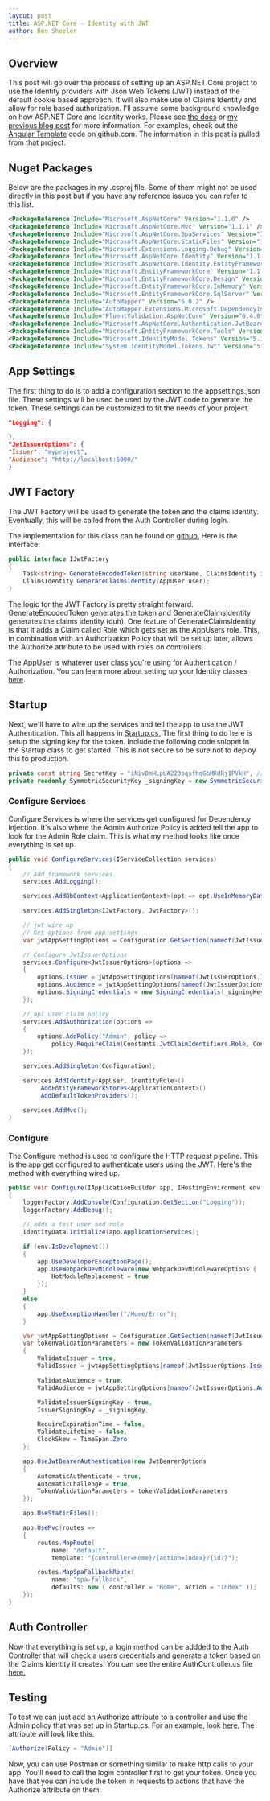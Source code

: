 ```yaml
---
layout: post
title: ASP.NET Core - Identity with JWT
author: Ben Sheeler
---
```


## Overview
This post will go over the process of setting up an ASP.NET Core project to use the Identity providers with Json Web Tokens (JWT) instead of the default cookie based approach. It will also make use of Claims Identity and allow for role based authorization. I'll assume some background knowledge on how ASP.NET Core and Identity works. Please see [the docs](https://docs.microsoft.com/en-us/aspnet/core/security/authentication/identity) or [my previous blog post](https://sheelersoft.github.io/dotnetcore-identity/) for more information. For examples, check out the [Angular Template](https://github.com/sheelersoft/angulartemplate) code on github.com. The information in this post is pulled from that project.

## Nuget Packages
Below are the packages in my .csproj file. Some of them might not be used directly in this post but if you have any reference issues you can refer to this list.

```xml
<PackageReference Include="Microsoft.AspNetCore" Version="1.1.0" />
<PackageReference Include="Microsoft.AspNetCore.Mvc" Version="1.1.1" />
<PackageReference Include="Microsoft.AspNetCore.SpaServices" Version="1.1.1" />
<PackageReference Include="Microsoft.AspNetCore.StaticFiles" Version="1.1.0" />
<PackageReference Include="Microsoft.Extensions.Logging.Debug" Version="1.1.0" />
<PackageReference Include="Microsoft.AspNetCore.Identity" Version="1.1.2" />
<PackageReference Include="Microsoft.AspNetCore.Identity.EntityFrameworkCore" Version="1.1.2" />
<PackageReference Include="Microsoft.EntityFrameworkCore" Version="1.1.2" />
<PackageReference Include="Microsoft.EntityFrameworkCore.Design" Version="1.1.2" />
<PackageReference Include="Microsoft.EntityFrameworkCore.InMemory" Version="1.1.2" />
<PackageReference Include="Microsoft.EntityFrameworkCore.SqlServer" Version="1.1.2" />
<PackageReference Include="AutoMapper" Version="6.0.2" />
<PackageReference Include="AutoMapper.Extensions.Microsoft.DependencyInjection" Version="2.0.1" />
<PackageReference Include="FluentValidation.AspNetCore" Version="6.4.0" />
<PackageReference Include="Microsoft.AspNetCore.Authentication.JwtBearer" Version="1.1.1" />
<PackageReference Include="Microsoft.EntityFrameworkCore.Tools" Version="1.0.0" />
<PackageReference Include="Microsoft.IdentityModel.Tokens" Version="5.1.3" />
<PackageReference Include="System.IdentityModel.Tokens.Jwt" Version="5.1.3" />
```

## App Settings
The first thing to do is to add a configuration section to the appsettings.json file. These settings will be used be used by the JWT code to generate the token. These settings can be customized to fit the needs of your project.

```json
"Logging": {

},
"JwtIssuerOptions": {
"Issuer": "myproject",
"Audience": "http://localhost:5000/"
}
```

## JWT Factory
The JWT Factory will be used to generate the token and the claims identity. Eventually, this will be called from the Auth Controller during login.

The implementation for this class can be found on [github.](https://github.com/sheelersoft/AngularTemplate/blob/master/content/Service/jssAngular.Service/Auth/JwtFactory.cs) Here is the interface:

```c#
public interface IJwtFactory
{
    Task<string> GenerateEncodedToken(string userName, ClaimsIdentity identity);
    ClaimsIdentity GenerateClaimsIdentity(AppUser user);
}
```

The logic for the JWT Factory is pretty straight forward. GenerateEncodedToken generates the token and GenerateClaimsIdentity generates the claims identity (duh). One feature of GenerateClaimsIdentity is that it adds a Claim called Role which gets set as the AppUsers role. This, in combination with an Authorization Policy that will be set up later, allows the Authorize attribute to be used with roles on controllers.

The AppUser is whatever user class you're using for Authentication / Authorization. You can learn more about setting up your Identity classes [here](http://sheelersoft.com/dotnetcore-identity/).


## Startup
Next, we'll have to wire up the services and tell the app to use the JWT Authentication. This all happens in [Startup.cs.](https://github.com/sheelersoft/AngularTemplate/blob/master/content/Web/jssAngular/Startup.cs) The first thing to do here is setup the signing key for the token. Include the following code snippet in the Startup class to get started. This is not secure so be sure not to deploy this to production.

```c#
private const string SecretKey = "iNivDmHLpUA223sqsfhqGbMRdRj1PVkH"; // todo: get this from somewhere secure
private readonly SymmetricSecurityKey _signingKey = new SymmetricSecurityKey(Encoding.ASCII.GetBytes(SecretKey));
```

### Configure Services
Configure Services is where the services get configured for Dependency Injection. It's also where the Admin Authorize Policy is added tell the app to look for the Admin Role claim. This is what my method looks like once everything is set up.

```c#
public void ConfigureServices(IServiceCollection services)
{
    // Add framework services.
    services.AddLogging();       

    services.AddDbContext<ApplicationContext>(opt => opt.UseInMemoryDatabase());

    services.AddSingleton<IJwtFactory, JwtFactory>();

    // jwt wire up
    // Get options from app settings
    var jwtAppSettingOptions = Configuration.GetSection(nameof(JwtIssuerOptions));

    // Configure JwtIssuerOptions
    services.Configure<JwtIssuerOptions>(options =>
    {
        options.Issuer = jwtAppSettingOptions[nameof(JwtIssuerOptions.Issuer)];
        options.Audience = jwtAppSettingOptions[nameof(JwtIssuerOptions.Audience)];
        options.SigningCredentials = new SigningCredentials(_signingKey, SecurityAlgorithms.HmacSha256);
    });

    // api user claim policy
    services.AddAuthorization(options =>
    {
        options.AddPolicy("Admin", policy => 
            policy.RequireClaim(Constants.JwtClaimIdentifiers.Role, Constants.JwtClaimValues.Admin));
    });

    services.AddSingleton(Configuration);

    services.AddIdentity<AppUser, IdentityRole>()
        .AddEntityFrameworkStores<ApplicationContext>()
        .AddDefaultTokenProviders();

    services.AddMvc();
}
```

### Configure
The Configure method is used to configure the HTTP request pipeline. This is the app get configured to authenticate users using the JWT. Here's the method with everything wired up.

```c#
public void Configure(IApplicationBuilder app, IHostingEnvironment env, ILoggerFactory loggerFactory)
{
    loggerFactory.AddConsole(Configuration.GetSection("Logging"));
    loggerFactory.AddDebug();

    // adds a test user and role
    IdentityData.Initialize(app.ApplicationServices);

    if (env.IsDevelopment())
    {
        app.UseDeveloperExceptionPage();
        app.UseWebpackDevMiddleware(new WebpackDevMiddlewareOptions {
            HotModuleReplacement = true
        });
    }
    else
    {
        app.UseExceptionHandler("/Home/Error");
    }

    var jwtAppSettingOptions = Configuration.GetSection(nameof(JwtIssuerOptions));
    var tokenValidationParameters = new TokenValidationParameters
    {
        ValidateIssuer = true,
        ValidIssuer = jwtAppSettingOptions[nameof(JwtIssuerOptions.Issuer)],

        ValidateAudience = true,
        ValidAudience = jwtAppSettingOptions[nameof(JwtIssuerOptions.Audience)],

        ValidateIssuerSigningKey = true,
        IssuerSigningKey = _signingKey,

        RequireExpirationTime = false,
        ValidateLifetime = false,
        ClockSkew = TimeSpan.Zero
    };

    app.UseJwtBearerAuthentication(new JwtBearerOptions
    {
        AutomaticAuthenticate = true,
        AutomaticChallenge = true,
        TokenValidationParameters = tokenValidationParameters
    });

    app.UseStaticFiles();

    app.UseMvc(routes =>
    {
        routes.MapRoute(
            name: "default",
            template: "{controller=Home}/{action=Index}/{id?}");

        routes.MapSpaFallbackRoute(
            name: "spa-fallback",
            defaults: new { controller = "Home", action = "Index" });
    });
}
```

## Auth Controller
Now that everything is set up, a login method can be addded to the Auth Controller that will check a users credentials and generate a token based on the Claims Identity it creates. You can see the entire AuthController.cs file [here.](https://github.com/sheelersoft/AngularTemplate/blob/master/content/Web/jssAngular/Controllers/AuthController.cs)

## Testing
To test we can just add an Authorize attribute to a controller and use the Admin policy that was set up in Startup.cs. For an example, look [here.](https://github.com/sheelersoft/AngularTemplate/blob/master/content/Web/jssAngular/Controllers/SampleDataController.cs) The attribute will look like this.

```c#
[Authorize(Policy = "Admin")]
```

Now, you can use Postman or something similar to make http calls to your app. You'll need to call the login controller first to get your token. Once you have that you can include the token in requests to actions that have the Authorize attribute on them.